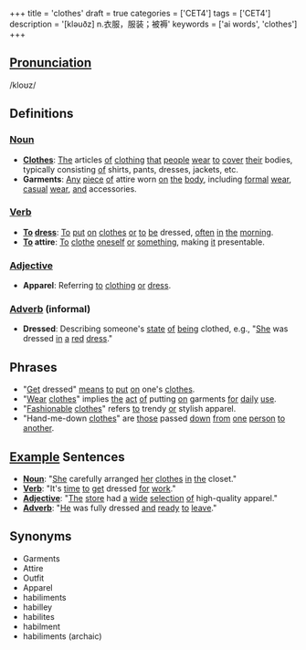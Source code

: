 +++
title = 'clothes'
draft = true
categories = ['CET4']
tags = ['CET4']
description = '[kləuðz] n.衣服，服装；被褥'
keywords = ['ai words', 'clothes']
+++

## [Pronunciation](/post/pronunciation/)
/kloʊz/

## Definitions
### [Noun](/post/noun/)
- **[Clothes](/post/clothes/)**: [The](/post/the/) articles [of](/post/of/) [clothing](/post/clothing/) [that](/post/that/) [people](/post/people/) [wear](/post/wear/) [to](/post/to/) [cover](/post/cover/) [their](/post/their/) bodies, typically consisting [of](/post/of/) shirts, pants, dresses, jackets, etc.
- **Garments**: [Any](/post/any/) [piece](/post/piece/) [of](/post/of/) attire worn [on](/post/on/) [the](/post/the/) [body](/post/body/), including [formal](/post/formal/) [wear](/post/wear/), [casual](/post/casual/) [wear](/post/wear/), [and](/post/and/) accessories.

### [Verb](/post/verb/)
- **[To](/post/to/) [dress](/post/dress/)**: [To](/post/to/) [put](/post/put/) [on](/post/on/) [clothes](/post/clothes/) [or](/post/or/) [to](/post/to/) [be](/post/be/) dressed, [often](/post/often/) [in](/post/in/) [the](/post/the/) [morning](/post/morning/).
- **[To](/post/to/) attire**: [To](/post/to/) [clothe](/post/clothe/) [oneself](/post/oneself/) [or](/post/or/) [something](/post/something/), making [it](/post/it/) presentable.

### [Adjective](/post/adjective/)
- **Apparel**: Referring [to](/post/to/) [clothing](/post/clothing/) [or](/post/or/) [dress](/post/dress/).

### [Adverb](/post/adverb/) (informal)
- **Dressed**: Describing someone's [state](/post/state/) [of](/post/of/) [being](/post/being/) clothed, e.g., "[She](/post/she/) was dressed [in](/post/in/) [a](/post/a/) [red](/post/red/) [dress](/post/dress/)."

## Phrases
- "[Get](/post/get/) dressed" [means](/post/means/) [to](/post/to/) [put](/post/put/) [on](/post/on/) one's [clothes](/post/clothes/).
- "[Wear](/post/wear/) [clothes](/post/clothes/)" implies [the](/post/the/) [act](/post/act/) [of](/post/of/) putting [on](/post/on/) garments [for](/post/for/) [daily](/post/daily/) [use](/post/use/).
- "[Fashionable](/post/fashionable/) [clothes](/post/clothes/)" refers [to](/post/to/) trendy [or](/post/or/) stylish apparel.
- "Hand-me-down [clothes](/post/clothes/)" are [those](/post/those/) passed [down](/post/down/) [from](/post/from/) [one](/post/one/) [person](/post/person/) [to](/post/to/) [another](/post/another/).

## [Example](/post/example/) Sentences
- **[Noun](/post/noun/)**: "[She](/post/she/) carefully arranged [her](/post/her/) [clothes](/post/clothes/) [in](/post/in/) [the](/post/the/) closet."
- **[Verb](/post/verb/)**: "It's [time](/post/time/) [to](/post/to/) [get](/post/get/) dressed [for](/post/for/) [work](/post/work/)."
- **[Adjective](/post/adjective/)**: "[The](/post/the/) [store](/post/store/) had [a](/post/a/) [wide](/post/wide/) [selection](/post/selection/) [of](/post/of/) high-quality apparel."
- **[Adverb](/post/adverb/)**: "[He](/post/he/) was fully dressed [and](/post/and/) [ready](/post/ready/) [to](/post/to/) [leave](/post/leave/)."

## Synonyms
- Garments
- Attire
- Outfit
- Apparel
- habiliments
- habilley
- habilites
- habilment
- habiliments (archaic)
